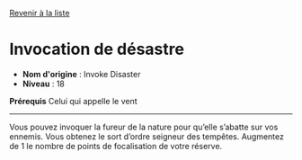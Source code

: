[Revenir à la liste](list.md)

# Invocation de désastre

 * **Nom d'origine** : Invoke Disaster
 * **Niveau** : 18


<p><strong>Prérequis</strong> Celui qui appelle le vent</p>
<hr>
<p>Vous pouvez invoquer la fureur de la nature pour qu’elle s’abatte sur vos ennemis. Vous obtenez le sort d’ordre seigneur des tempêtes. Augmentez de 1 le nombre de points de focalisation de votre réserve.</p>